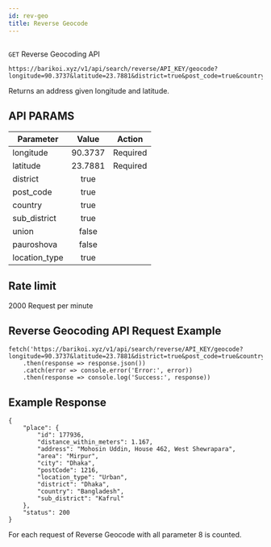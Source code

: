 ```yaml
---
id: rev-geo
title: Reverse Geocode
---
```

##
```GET``` Reverse Geocoding API

```
https://barikoi.xyz/v1/api/search/reverse/API_KEY/geocode?longitude=90.3737&latitude=23.7881&district=true&post_code=true&country=true&sub_district=true&union=false&pauroshova=false&location_type=true
```
Returns an address given longitude and latitude.

## API PARAMS

| Parameter     | Value         | Action         |
| ------------- |:-------------:| -------------  |
| longitude     | 90.3737       | Required       |
| latitude      | 23.7881       | Required       |
| district      | true          |                |
| post_code     | true          |                |
| country       | true          |                |
| sub_district  | true          |                |
| union         | false         |                |
| pauroshova    | false         |                |
| location_type | true          |                |


## Rate limit

2000 Request per minute

## Reverse Geocoding API Request Example

``` Js                            
fetch('https://barikoi.xyz/v1/api/search/reverse/API_KEY/geocode?longitude=90.3737&latitude=23.7881&district=true&post_code=true&country=true&sub_district=true&union=false&pauroshova=false&location_type=true')
    .then(response => response.json())
    .catch(error => console.error('Error:', error))
    .then(response => console.log('Success:', response))
```

## Example Response

```
{
    "place": {
        "id": 177936,
        "distance_within_meters": 1.167,
        "address": "Mohosin Uddin, House 462, West Shewrapara",
        "area": "Mirpur",
        "city": "Dhaka",
        "postCode": 1216,
        "location_type": "Urban",
        "district": "Dhaka",
        "country": "Bangladesh",
        "sub_district": "Kafrul"
    },
    "status": 200
}
```
For each request of Reverse Geocode with all parameter 8 is counted.